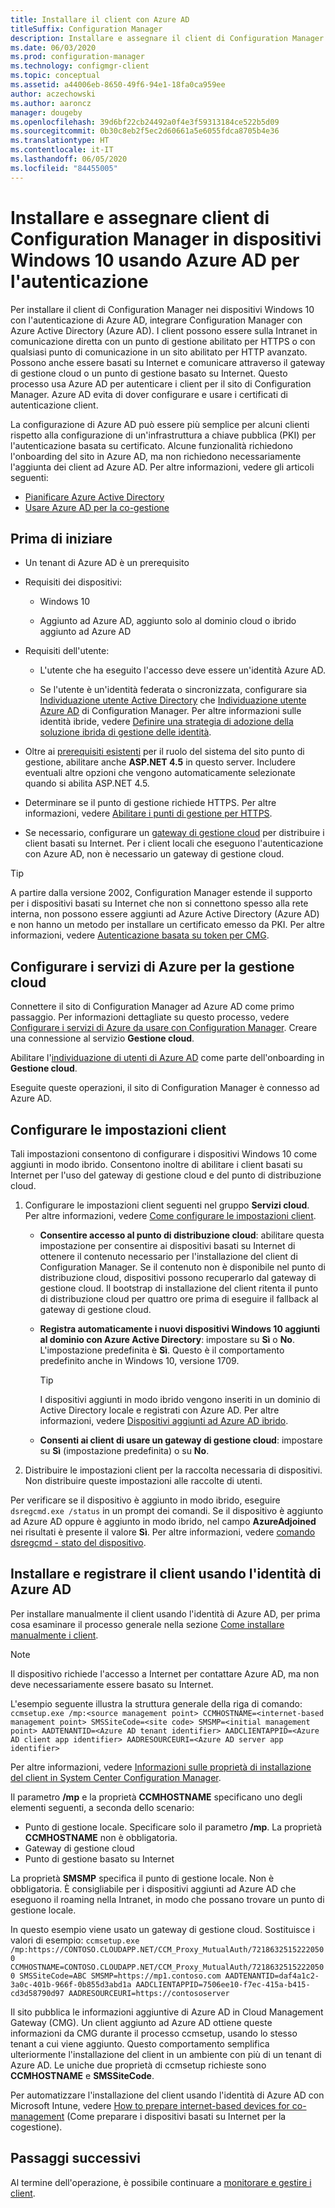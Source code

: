 ```yaml
---
title: Installare il client con Azure AD
titleSuffix: Configuration Manager
description: Installare e assegnare il client di Configuration Manager in dispositivi Windows 10 usando Azure Active Directory per l'autenticazione
ms.date: 06/03/2020
ms.prod: configuration-manager
ms.technology: configmgr-client
ms.topic: conceptual
ms.assetid: a44006eb-8650-49f6-94e1-18fa0ca959ee
author: aczechowski
ms.author: aaroncz
manager: dougeby
ms.openlocfilehash: 39d6bf22cb24492a0f4e3f59313184ce522b5d09
ms.sourcegitcommit: 0b30c8eb2f5ec2d60661a5e6055fdca8705b4e36
ms.translationtype: HT
ms.contentlocale: it-IT
ms.lasthandoff: 06/05/2020
ms.locfileid: "84455005"
---
```

# <a name="install-and-assign-configuration-manager-windows-10-clients-using-azure-ad-for-authentication"></a>Installare e assegnare client di Configuration Manager in dispositivi Windows 10 usando Azure AD per l'autenticazione

Per installare il client di Configuration Manager nei dispositivi Windows 10 con l'autenticazione di Azure AD, integrare Configuration Manager con Azure Active Directory (Azure AD). I client possono essere sulla Intranet in comunicazione diretta con un punto di gestione abilitato per HTTPS o con qualsiasi punto di comunicazione in un sito abilitato per HTTP avanzato. Possono anche essere basati su Internet e comunicare attraverso il gateway di gestione cloud o un punto di gestione basato su Internet. Questo processo usa Azure AD per autenticare i client per il sito di Configuration Manager. Azure AD evita di dover configurare e usare i certificati di autenticazione client.

La configurazione di Azure AD può essere più semplice per alcuni clienti rispetto alla configurazione di un'infrastruttura a chiave pubblica (PKI) per l'autenticazione basata su certificato. Alcune funzionalità richiedono l'onboarding del sito in Azure AD, ma non richiedono necessariamente l'aggiunta dei client ad Azure AD.<!-- SCCMDocs issue 1259 --> Per altre informazioni, vedere gli articoli seguenti:

- [Pianificare Azure Active Directory](../../plan-design/security/plan-for-security.md#bkmk_planazuread)
- [Usare Azure AD per la co-gestione](../../../comanage/quickstart-hybrid-aad.md)

## <a name="before-you-begin"></a>Prima di iniziare

- Un tenant di Azure AD è un prerequisito  

- Requisiti dei dispositivi:  

  - Windows 10  

  - Aggiunto ad Azure AD, aggiunto solo al dominio cloud o ibrido aggiunto ad Azure AD  

- Requisiti dell'utente:  

  - L'utente che ha eseguito l'accesso deve essere un'identità Azure AD.

  - Se l'utente è un'identità federata o sincronizzata, configurare sia [Individuazione utente Active Directory](../../servers/deploy/configure/about-discovery-methods.md#bkmk_aboutUser) che [Individuazione utente Azure AD](../../servers/deploy/configure/about-discovery-methods.md#azureaddisc) di Configuration Manager. Per altre informazioni sulle identità ibride, vedere [Definire una strategia di adozione della soluzione ibrida di gestione delle identità](https://docs.microsoft.com/azure/active-directory/hybrid/plan-hybrid-identity-design-considerations-identity-adoption-strategy).<!--497750-->

- Oltre ai [prerequisiti esistenti](../../plan-design/configs/site-and-site-system-prerequisites.md#bkmk_2012MPpreq) per il ruolo del sistema del sito punto di gestione, abilitare anche **ASP.NET 4.5** in questo server. Includere eventuali altre opzioni che vengono automaticamente selezionate quando si abilita ASP.NET 4.5.  

- Determinare se il punto di gestione richiede HTTPS. Per altre informazioni, vedere [Abilitare i punti di gestione per HTTPS](../manage/cmg/certificates-for-cloud-management-gateway.md#bkmk_mphttps).  

- Se necessario, configurare un [gateway di gestione cloud](../manage/cmg/plan-cloud-management-gateway.md) per distribuire i client basati su Internet. Per i client locali che eseguono l'autenticazione con Azure AD, non è necessario un gateway di gestione cloud.  

> [!TIP]
> A partire dalla versione 2002,<!--5686290--> Configuration Manager estende il supporto per i dispositivi basati su Internet che non si connettono spesso alla rete interna, non possono essere aggiunti ad Azure Active Directory (Azure AD) e non hanno un metodo per installare un certificato emesso da PKI. Per altre informazioni, vedere [Autenticazione basata su token per CMG](deploy-clients-cmg-token.md).

## <a name="configure-azure-services-for-cloud-management"></a>Configurare i servizi di Azure per la gestione cloud

Connettere il sito di Configuration Manager ad Azure AD come primo passaggio. Per informazioni dettagliate su questo processo, vedere [Configurare i servizi di Azure da usare con Configuration Manager](../../servers/deploy/configure/azure-services-wizard.md). Creare una connessione al servizio **Gestione cloud**.

Abilitare l'[individuazione di utenti di Azure AD](../../servers/deploy/configure/configure-discovery-methods.md#azureaadisc) come parte dell'onboarding in **Gestione cloud**.

Eseguite queste operazioni, il sito di Configuration Manager è connesso ad Azure AD.

## <a name="configure-client-settings"></a>Configurare le impostazioni client

Tali impostazioni consentono di configurare i dispositivi Windows 10 come aggiunti in modo ibrido. Consentono inoltre di abilitare i client basati su Internet per l'uso del gateway di gestione cloud e del punto di distribuzione cloud.

1. Configurare le impostazioni client seguenti nel gruppo **Servizi cloud**. Per altre informazioni, vedere [Come configurare le impostazioni client](configure-client-settings.md).

    - **Consentire accesso al punto di distribuzione cloud**: abilitare questa impostazione per consentire ai dispositivi basati su Internet di ottenere il contenuto necessario per l'installazione del client di Configuration Manager. Se il contenuto non è disponibile nel punto di distribuzione cloud, dispositivi possono recuperarlo dal gateway di gestione cloud. Il bootstrap di installazione del client ritenta il punto di distribuzione cloud per quattro ore prima di eseguire il fallback al gateway di gestione cloud.<!--495533-->  

    - **Registra automaticamente i nuovi dispositivi Windows 10 aggiunti al dominio con Azure Active Directory**: impostare su **Sì** o **No**. L'impostazione predefinita è **Sì**. Questo è il comportamento predefinito anche in Windows 10, versione 1709.

        > [!TIP]
        > I dispositivi aggiunti in modo ibrido vengono inseriti in un dominio di Active Directory locale e registrati con Azure AD. Per altre informazioni, vedere [Dispositivi aggiunti ad Azure AD ibrido](https://docs.microsoft.com/azure/active-directory/devices/concept-azure-ad-join-hybrid).<!-- MEMDocs#325 -->

    - **Consenti ai client di usare un gateway di gestione cloud**: impostare su **Sì** (impostazione predefinita) o su **No**.  

2. Distribuire le impostazioni client per la raccolta necessaria di dispositivi. Non distribuire queste impostazioni alle raccolte di utenti.

Per verificare se il dispositivo è aggiunto in modo ibrido, eseguire `dsregcmd.exe /status` in un prompt dei comandi. Se il dispositivo è aggiunto ad Azure AD oppure è aggiunto in modo ibrido, nel campo **AzureAdjoined** nei risultati è presente il valore **Sì**. Per altre informazioni, vedere [comando dsregcmd - stato del dispositivo](https://docs.microsoft.com/azure/active-directory/devices/troubleshoot-device-dsregcmd).

## <a name="install-and-register-the-client-using-azure-ad-identity"></a>Installare e registrare il client usando l'identità di Azure AD

Per installare manualmente il client usando l'identità di Azure AD, per prima cosa esaminare il processo generale nella sezione [Come installare manualmente i client](deploy-clients-to-windows-computers.md#BKMK_Manual).

> [!Note]  
> Il dispositivo richiede l'accesso a Internet per contattare Azure AD, ma non deve necessariamente essere basato su Internet.

L'esempio seguente illustra la struttura generale della riga di comando: `ccmsetup.exe /mp:<source management point> CCMHOSTNAME=<internet-based management point> SMSSiteCode=<site code> SMSMP=<initial management point> AADTENANTID=<Azure AD tenant identifier> AADCLIENTAPPID=<Azure AD client app identifier> AADRESOURCEURI=<Azure AD server app identifier>`

Per altre informazioni, vedere [Informazioni sulle proprietà di installazione del client in System Center Configuration Manager](about-client-installation-properties.md).

Il parametro **/mp** e la proprietà **CCMHOSTNAME** specificano uno degli elementi seguenti, a seconda dello scenario:

- Punto di gestione locale. Specificare solo il parametro **/mp**. La proprietà **CCMHOSTNAME** non è obbligatoria.
- Gateway di gestione cloud
- Punto di gestione basato su Internet

La proprietà **SMSMP** specifica il punto di gestione locale. Non è obbligatoria. È consigliabile per i dispositivi aggiunti ad Azure AD che eseguono il roaming nella Intranet, in modo che possano trovare un punto di gestione locale.

In questo esempio viene usato un gateway di gestione cloud. Sostituisce i valori di esempio: `ccmsetup.exe /mp:https://CONTOSO.CLOUDAPP.NET/CCM_Proxy_MutualAuth/72186325152220500 CCMHOSTNAME=CONTOSO.CLOUDAPP.NET/CCM_Proxy_MutualAuth/72186325152220500 SMSSiteCode=ABC SMSMP=https://mp1.contoso.com AADTENANTID=daf4a1c2-3a0c-401b-966f-0b855d3abd1a AADCLIENTAPPID=7506ee10-f7ec-415a-b415-cd3d58790d97 AADRESOURCEURI=https://contososerver`

Il sito pubblica le informazioni aggiuntive di Azure AD in Cloud Management Gateway (CMG). Un client aggiunto ad Azure AD ottiene queste informazioni da CMG durante il processo ccmsetup, usando lo stesso tenant a cui viene aggiunto. Questo comportamento semplifica ulteriormente l'installazione del client in un ambiente con più di un tenant di Azure AD. Le uniche due proprietà di ccmsetup richieste sono **CCMHOSTNAME** e **SMSSiteCode**.<!--3607731-->

Per automatizzare l'installazione del client usando l'identità di Azure AD con Microsoft Intune, vedere [How to prepare internet-based devices for co-management](../../../comanage/how-to-prepare-Win10.md#install-the-configuration-manager-client) (Come preparare i dispositivi basati su Internet per la cogestione).

## <a name="next-steps"></a>Passaggi successivi

Al termine dell'operazione, è possibile continuare a [monitorare e gestire i client](../manage/monitor-clients.md).
